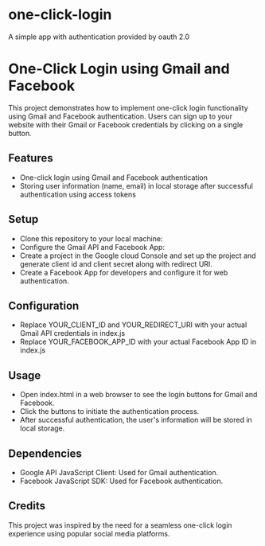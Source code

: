 # one-click-login

A simple app with authentication provided by oauth 2.0

# One-Click Login using Gmail and Facebook

This project demonstrates how to implement one-click login functionality using Gmail and Facebook authentication. Users can sign up to your website with their Gmail or Facebook credentials by clicking on a single button.

## Features

- One-click login using Gmail and Facebook authentication
- Storing user information (name, email) in local storage after successful authentication using access tokens

## Setup

- Clone this repository to your local machine:
- Configure the Gmail API and Facebook App:
- Create a project in the Google cloud Console and set up the project and generate client id and client secret along with redirect URI.
- Create a Facebook App for developers and configure it for web authentication.

## Configuration

- Replace YOUR_CLIENT_ID and YOUR_REDIRECT_URI with your actual Gmail API credentials in index.js
- Replace YOUR_FACEBOOK_APP_ID with your actual Facebook App ID in index.js

## Usage

- Open index.html in a web browser to see the login buttons for Gmail and Facebook.
- Click the buttons to initiate the authentication process.
- After successful authentication, the user's information will be stored in local storage.

## Dependencies

- Google API JavaScript Client: Used for Gmail authentication.
- Facebook JavaScript SDK: Used for Facebook authentication.

## Credits

This project was inspired by the need for a seamless one-click login experience using popular social media platforms.
